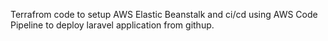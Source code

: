 Terrafrom code to setup AWS Elastic Beanstalk and ci/cd using AWS Code Pipeline to deploy laravel application from githup.